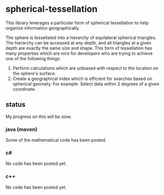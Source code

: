 # spherical-tessellation
This library leverages a particular form of spherical tessellation to help organize information geographically.

The sphere is tessellated into a hierarchy of equilateral spherical triangles.  The hierarchy can be accessed at any depth, and all triangles at a given depth are exactly the same size and shape.  This form of tessellation has many properties which are nice for developers who are trying to achieve one of the following things:

  1.  Perform calculations which are unbiased with respect to the location on the sphere's surface.
  2.  Create a geographical index which is efficient for searches based on spherical geomety.  For example:  Select data within 2 degrees of a given coordinate.

## status
My progress on this will be slow.

### java (maven)
Some of the mathematical code has been posted.

### c#
No code has been posted yet.

### c++
No code has been posted yet.
